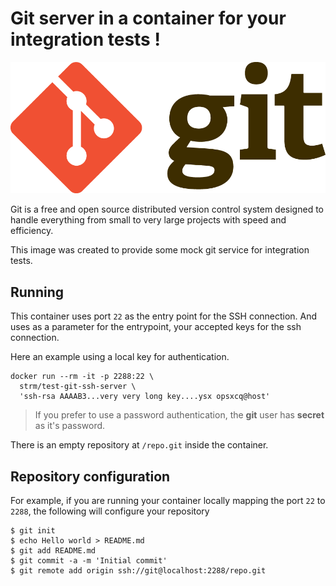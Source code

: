 # Git server in a container for your integration tests !

![logo](logo.png)

Git is a free and open source distributed version control system designed to
handle everything from small to very large projects with speed and efficiency.

This image was created to provide some mock git service for integration tests.

## Running

This container uses port `22` as the entry point for the SSH connection. And
uses as a parameter for the entrypoint, your accepted keys for the ssh
connection.

Here an example using a local key for authentication.

```
docker run --rm -it -p 2288:22 \
  strm/test-git-ssh-server \
  'ssh-rsa AAAAB3...very very long key....ysx opsxcq@host'
```

> If you prefer to use a password authentication, the **git** user has
> **secret** as it's password.

There is an empty repository at `/repo.git` inside the container.

## Repository configuration

For example, if you are running your container locally mapping the port `22` to
`2288`, the following will configure your repository

```
$ git init
$ echo Hello world > README.md
$ git add README.md
$ git commit -a -m 'Initial commit'
$ git remote add origin ssh://git@localhost:2288/repo.git
```
